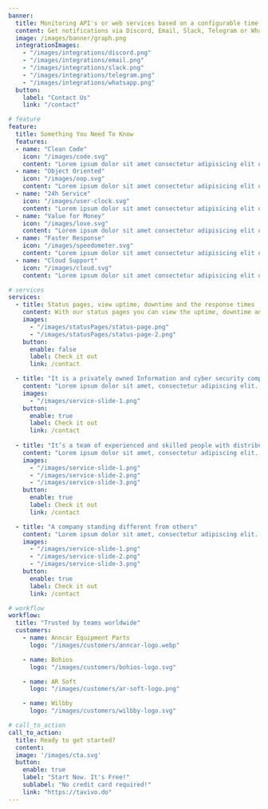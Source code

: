 ```yaml
---
banner:
  title: Monitoring API's or web services based on a configurable time interval
  content: Get notifications via Discord, Email, Slack, Telegram or WhatsApp.
  image: /images/banner/graph.png
  integrationImages:
    - "/images/integrations/discord.png"
    - "/images/integrations/email.png"
    - "/images/integrations/slack.png"
    - "/images/integrations/telegram.png"
    - "/images/integrations/whatsapp.png"
  button:
    label: "Contact Us"
    link: "/contact"

# feature
feature: 
  title: Something You Need To Know
  features:
  - name: "Clean Code"
    icon: "/images/code.svg"
    content: "Lorem ipsum dolor sit amet consectetur adipisicing elit quam nihil"
  - name: "Object Oriented"
    icon: "/images/oop.svg"
    content: "Lorem ipsum dolor sit amet consectetur adipisicing elit quam nihil"
  - name: "24h Service"
    icon: "/images/user-clock.svg"
    content: "Lorem ipsum dolor sit amet consectetur adipisicing elit quam nihil"
  - name: "Value for Money"
    icon: "/images/love.svg"
    content: "Lorem ipsum dolor sit amet consectetur adipisicing elit quam nihil"
  - name: "Faster Response"
    icon: "/images/speedometer.svg"
    content: "Lorem ipsum dolor sit amet consectetur adipisicing elit quam nihil"
  - name: "Cloud Support"
    icon: "/images/cloud.svg"
    content: "Lorem ipsum dolor sit amet consectetur adipisicing elit quam nihil"

# services
services:
  - title: Status pages, view uptime, downtime and the response times
    content: With our status pages you can view the uptime, downtime and the response times of all your services. You can also view the status of your services from multiple locations around the world.
    images:
      - "/images/statusPages/status-page.png"
      - "/images/statusPages/status-page-2.png"
    button:
      enable: false
      label: Check it out
      link: /contact

  - title: "It is a privately owned Information and cyber security company"
    content: "Lorem ipsum dolor sit amet, consectetur adipiscing elit. Consequat tristique eget amet, tempus eu at consecttur. Leo facilisi nunc viverra tellus. Ac laoreet sit vel consquat. consectetur adipiscing elit. Consequat tristique eget amet, tempus eu at consecttur. Leo facilisi nunc viverra tellus. Ac laoreet sit vel consquat."
    images: 
      - "/images/service-slide-1.png"
    button:
      enable: true
      label: Check it out
      link: /contact
  
  - title: "It’s a team of experienced and skilled people with distributions"
    content: "Lorem ipsum dolor sit amet, consectetur adipiscing elit. Consequat tristique eget amet, tempus eu at consecttur. Leo facilisi nunc viverra tellus. Ac laoreet sit vel consquat. consectetur adipiscing elit. Consequat tristique eget amet, tempus eu at consecttur. Leo facilisi nunc viverra tellus. Ac laoreet sit vel consquat."
    images:
      - "/images/service-slide-1.png"
      - "/images/service-slide-2.png"
      - "/images/service-slide-3.png"
    button:
      enable: true
      label: Check it out
      link: /contact

  - title: "A company standing different from others"
    content: "Lorem ipsum dolor sit amet, consectetur adipiscing elit. Consequat tristique eget amet, tempus eu at consecttur. Leo facilisi nunc viverra tellus. Ac laoreet sit vel consquat. consectetur adipiscing elit. Consequat tristique eget amet, tempus eu at consecttur. Leo facilisi nunc viverra tellus. Ac laoreet sit vel consquat."
    images:
      - "/images/service-slide-1.png"
      - "/images/service-slide-2.png"
      - "/images/service-slide-3.png"
    button:
      enable: true
      label: Check it out
      link: /contact

# workflow
workflow: 
  title: "Trusted by teams worldwide"
  customers:
    - name: Anncar Equipment Parts
      logo: "/images/customers/anncar-logo.webp"

    - name: Bohios
      logo: "/images/customers/bohios-logo.svg"

    - name: AR Soft
      logo: "/images/customers/ar-soft-logo.png"

    - name: Wilbby
      logo: "/images/customers/wilbby-logo.svg"

# call_to_action
call_to_action:
  title: Ready to get started?
  content: 
  image: '/images/cta.svg'
  button:
    enable: true
    label: "Start Now. It's Free!"
    sublabel: "No credit card required!"
    link: "https://tavivo.do"
---
```

